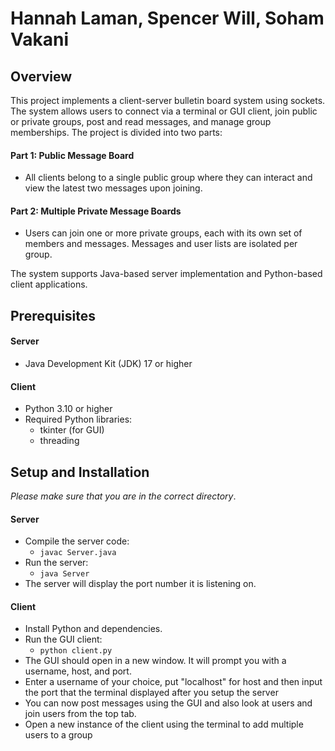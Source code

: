 # Hannah Laman, Spencer Will, Soham Vakani
## Overview
This project implements a client-server bulletin board system using sockets. The system allows users to connect via a terminal or GUI client, join public or private groups, post and read messages, and manage group memberships. The project is divided into two parts:

#### Part 1: Public Message Board
- All clients belong to a single public group where they can interact and view the latest two messages upon joining.


#### Part 2: Multiple Private Message Boards
- Users can join one or more private groups, each with its own set of members and messages. Messages and user lists are isolated per group.

The system supports Java-based server implementation and Python-based client applications.

## Prerequisites
#### Server
- Java Development Kit (JDK) 17 or higher
#### Client
- Python 3.10 or higher
- Required Python libraries:
  - tkinter (for GUI)
  - threading

## Setup and Installation
*Please make sure that you are in the correct directory*.
#### Server
- Compile the server code:
  - `javac Server.java`
- Run the server:
  - `java Server`
- The server will display the port number it is listening on.
#### Client
- Install Python and dependencies.
- Run the GUI client:
  - `python client.py`
- The GUI should open in a new window. It will prompt you with a username, host, and port.
- Enter a username of your choice, put "localhost" for host and then input the port that the terminal displayed after you setup the server
- You can now post messages using the GUI and also look at users and join users from the top tab. 
- Open a new instance of the client using the terminal to add multiple users to a group



